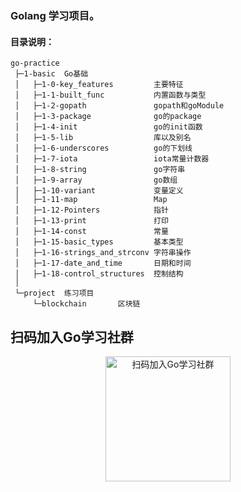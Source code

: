 ### Golang 学习项目。

#### 目录说明：

```text
go-practice
 ├─1-basic  Go基础
 │   ├─1-0-key_features         主要特征
 │   ├─1-1-built_func           内置函数与类型
 │   ├─1-2-gopath               gopath和goModule
 │   ├─1-3-package              go的package
 │   ├─1-4-init                 go的init函数
 │   ├─1-5-lib                  库以及别名
 │   ├─1-6-underscores          go的下划线
 │   ├─1-7-iota                 iota常量计数器
 │   ├─1-8-string               go字符串
 │   ├─1-9-array                go数组
 │   ├─1-10-variant             变量定义
 │   ├─1-11-map                 Map
 │   ├─1-12-Pointers            指针
 │   ├─1-13-print               打印
 │   ├─1-14-const               常量
 │   ├─1-15-basic_types         基本类型
 │   ├─1-16-strings_and_strconv 字符串操作
 │   ├─1-17-date_and_time       日期和时间
 │   ├─1-18-control_structures  控制结构
 │
 └─project  练习项目
     └─blockchain       区块链
```
## 扫码加入Go学习社群

<p align = "center">
    <img src="https://s2.loli.net/2023/08/14/xznh5SsLbQHAa68.jpg"  width="200"  alt="扫码加入Go学习社群"/>
</p>


